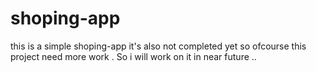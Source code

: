 # shoping-app
this is a simple shoping-app it's also not completed yet so ofcourse this project need more work . So i will work on it in near future ..
